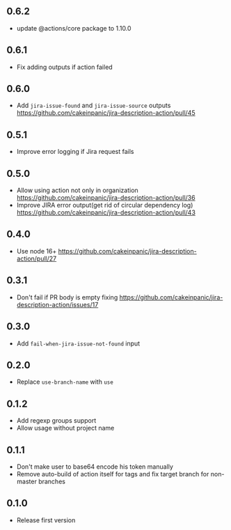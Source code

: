 ## 0.6.2
* update @actions/core package to 1.10.0

## 0.6.1
* Fix adding outputs if action failed

## 0.6.0
* Add `jira-issue-found` and `jira-issue-source` outputs https://github.com/cakeinpanic/jira-description-action/pull/45

## 0.5.1
* Improve error logging if Jira request fails

## 0.5.0
* Allow using action not only in organization https://github.com/cakeinpanic/jira-description-action/pull/36
* Improve JIRA error output(get rid of circular dependency log) https://github.com/cakeinpanic/jira-description-action/pull/43 

## 0.4.0
* Use node 16+ https://github.com/cakeinpanic/jira-description-action/pull/27

## 0.3.1
* Don't fail if PR body is empty fixing https://github.com/cakeinpanic/jira-description-action/issues/17

## 0.3.0
* Add `fail-when-jira-issue-not-found` input

## 0.2.0
* Replace `use-branch-name` with `use`

## 0.1.2
* Add regexp groups support
* Allow usage without project name

## 0.1.1
* Don't make user to base64 encode his token manually
* Remove auto-build of action itself for tags and fix target branch for non-master branches

## 0.1.0
* Release first version
